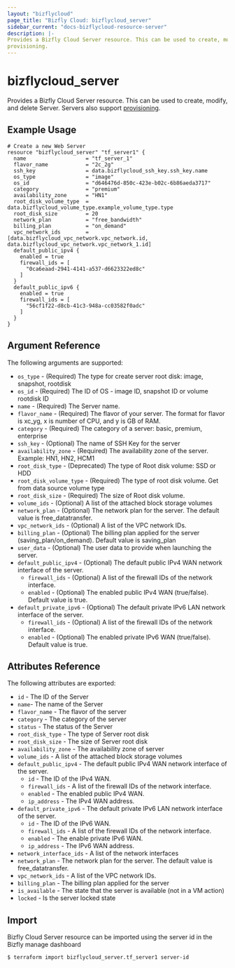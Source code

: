```yaml
---
layout: "bizflycloud"
page_title: "Bizfly Cloud: bizflycloud_server"
sidebar_current: "docs-bizflycloud-resource-server"
description: |-
Provides a Bizfly Cloud Server resource. This can be used to create, modify, and delete Servers. Servers also support
provisioning.
---
```


# bizflycloud\_server

Provides a Bizfly Cloud Server resource. This can be used to create,
modify, and delete Server. Servers also support
[provisioning](/docs/provisioners/index.html).

## Example Usage

```hcl
# Create a new Web Server
resource "bizflycloud_server" "tf_server1" {
  name                   = "tf_server_1"
  flavor_name            = "2c_2g"
  ssh_key                = data.bizflycloud_ssh_key.ssh_key.name
  os_type                = "image"
  os_id                  = "d646476d-850c-423e-b02c-6b86aeda3717"
  category               = "premium"
  availability_zone      = "HN1"
  root_disk_volume_type  = data.bizflycloud_volume_type.example_volume_type.type
  root_disk_size         = 20
  network_plan           = "free_bandwidth"
  billing_plan           = "on_demand"
  vpc_network_ids        = [data.bizflycloud_vpc_network.vpc_network.id, data.bizflycloud_vpc_network.vpc_network_1.id]
  default_public_ipv4 {
    enabled = true
    firewall_ids = [
      "0ca6eaad-2941-4141-a537-d6623322ed8c"
    ]
  }
  default_public_ipv6 {
    enabled = true
    firewall_ids = [
      "56cf1f22-d8cb-41c3-948a-cc03582f0adc"
    ]
  }
}
```

## Argument Reference

The following arguments are supported:

* `os_type` - (Required) The type for create server root disk: image, snapshot, rootdisk
* `os_id` - (Required) The ID of OS - image ID, snapshot ID or volume rootdisk ID
* `name` - (Required) The Server name.
* `flavor_name` - (Required) The flavor of your server. The format for flavor is xc_yg, x is number of CPU, and y is GB
  of RAM.
* `category` - (Required) The category of a server: basic, premium, enterprise
* `ssh_key` - (Optional) The name of SSH Key for the server
* `availability_zone` - (Required) The availability zone of the server. Example: HN1, HN2, HCM1
* `root_disk_type` - (Deprecated) The type of Root disk volume: SSD or HDD
* `root_disk_volume_type` - (Required) The type of root disk volume. Get from data source volume type
* `root_disk_size` - (Required) The size of Root disk volume.
* `volume_ids` - (Optional) A list of the attached block storage volumes
* `network_plan` - (Optional) The network plan for the server. The default value is free_datatransfer.
* `vpc_network_ids` - (Optional) A list of the VPC network IDs.
* `billing_plan` - (Optional) The billing plan applied for the server (saving_plan/on_demand). Default value is
  saving_plan
* `user_data` - (Optional) The user data to provide when launching the server.
* `default_public_ipv4` - (Optional) The default public IPv4 WAN network interface of the server.
  - `firewall_ids` - (Optional) A list of the firewall IDs of the network interface.
  - `enabled` - (Optional) The enabled public IPv4 WAN (true/false). Default value is true.
* `default_private_ipv6` - (Optional) The default private IPv6 LAN network interface of the server.
  - `firewall_ids` - (Optional) A list of the firewall IDs of the network interface.
  - `enabled` - (Optional) The enabled private IPv6 WAN (true/false). Default value is true.

## Attributes Reference

The following attributes are exported:

* `id` - The ID of the Server
* `name`- The name of the Server
* `flavor_name` - The flavor of the server
* `category` - The category of the server
* `status` - The status of the Server
* `root_disk_type` - The type of Server root disk
* `root_disk_size` - The size of Server root disk
* `availability_zone` - The availability zone of server
* `volume_ids` - A list of the attached block storage volumes
* `default_public_ipv4` - The default public IPv4 WAN network interface of the server.
  - `id` - The ID of the IPv4 WAN.
  - `firewall_ids` - A list of the firewall IDs of the network interface.
  - `enabled` - The enabled public IPv4 WAN.
  - `ip_address` - The IPv4 WAN address.
* `default_private_ipv6` - The default private IPv6 LAN network interface of the server.
  - `id` - The ID of the IPv6 WAN.
  - `firewall_ids` - A list of the firewall IDs of the network interface.
  - `enabled` - The enable private IPv6 WAN.
  - `ip_address` - The IPv6 WAN address.
* `network_interface_ids` - A list of the network interfaces
* `network_plan` - The network plan for the server. The default value is free_datatransfer.
* `vpc_network_ids` - A list of the VPC network IDs.
* `billing_plan` - The billing plan applied for the server
* `is_available` - The state that the server is available (not in a VM action)
* `locked` - Is the server locked state

## Import

Bizfly Cloud Server resource can be imported using the server id in the Bizfly manage dashboard

```
$ terraform import bizflycloud_server.tf_server1 server-id
```